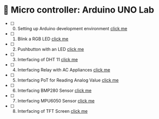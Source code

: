 # 🧪 Micro controller: Arduino UNO Lab

- [ ] 0. Setting up Arduino development environment [click me](<00 arduino.md>)
- [ ] 1. Blink a RGB LED [click me](<01 project.md>)
- [ ] 2. Pushbutton with an LED [click me](<02 project.md>)
- [ ] 3. Interfacing of DHT 11 [click me](<03 project.md>)
- [ ] 4. Interfacing Relay with AC Appliances [click me](<04 project.md>)
- [ ] 5. Interfacing PoT for Reading Analog Value [click me](<05 project.md>)
- [ ] 6. Interfacing BMP280 Sensor [click me](<06 project.md>)
- [ ] 7. Interfacing MPU6050 Sensor [click me](<07 project.md>)
- [ ] 8. Interfacing of TFT Screen [click me](<08 project.md>)
